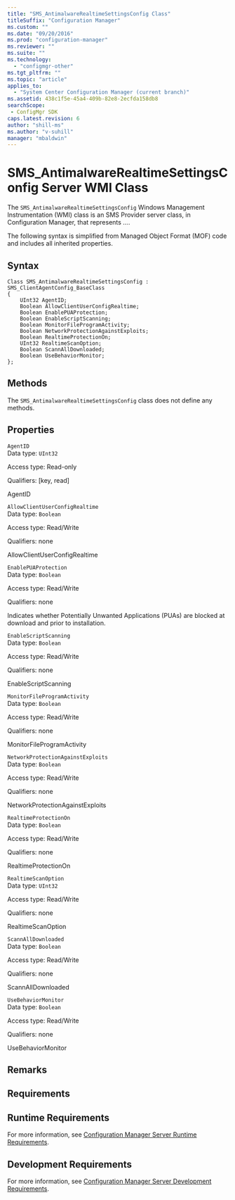 ```yaml
---
title: "SMS_AntimalwareRealtimeSettingsConfig Class"
titleSuffix: "Configuration Manager"
ms.custom: ""
ms.date: "09/20/2016"
ms.prod: "configuration-manager"
ms.reviewer: ""
ms.suite: ""
ms.technology:
  - "configmgr-other"
ms.tgt_pltfrm: ""
ms.topic: "article"
applies_to:
  - "System Center Configuration Manager (current branch)"
ms.assetid: 438c1f5e-45a4-409b-82e8-2ecfda158db8searchScope: - ConfigMgr SDK
caps.latest.revision: 6
author: "shill-ms"
ms.author: "v-suhill"
manager: "mbaldwin"
---
```

# SMS_AntimalwareRealtimeSettingsConfig Server WMI Class
The `SMS_AntimalwareRealtimeSettingsConfig` Windows Management Instrumentation (WMI) class is an SMS Provider server class, in Configuration Manager, that represents ….  

 The following syntax is simplified from Managed Object Format (MOF) code and includes all inherited properties.  

## Syntax  

```  
Class SMS_AntimalwareRealtimeSettingsConfig : SMS_ClientAgentConfig_BaseClass  
{  
    UInt32 AgentID;  
    Boolean AllowClientUserConfigRealtime;  
    Boolean EnablePUAProtection;  
    Boolean EnableScriptScanning;  
    Boolean MonitorFileProgramActivity;  
    Boolean NetworkProtectionAgainstExploits;  
    Boolean RealtimeProtectionOn;  
    UInt32 RealtimeScanOption;  
    Boolean ScannAllDownloaded;  
    Boolean UseBehaviorMonitor;  
};  
```  

## Methods  
 The `SMS_AntimalwareRealtimeSettingsConfig` class does not define any methods.  

## Properties  
 `AgentID`  
 Data type: `UInt32`  

 Access type: Read-only  

 Qualifiers: [key, read]  

 AgentID    

 `AllowClientUserConfigRealtime`  
 Data type: `Boolean`  

 Access type: Read/Write  

 Qualifiers: none  

 AllowClientUserConfigRealtime    

 `EnablePUAProtection`  
 Data type: `Boolean`  

 Access type: Read/Write  

 Qualifiers: none  

 Indicates whether Potentially Unwanted Applications (PUAs) are blocked at download and prior to installation.  

 `EnableScriptScanning`  
 Data type: `Boolean`  

 Access type: Read/Write  

 Qualifiers: none  

 EnableScriptScanning    

 `MonitorFileProgramActivity`  
 Data type: `Boolean`  

 Access type: Read/Write  

 Qualifiers: none  

 MonitorFileProgramActivity    

 `NetworkProtectionAgainstExploits`  
 Data type: `Boolean`  

 Access type: Read/Write  

 Qualifiers: none  

 NetworkProtectionAgainstExploits    

 `RealtimeProtectionOn`  
 Data type: `Boolean`  

 Access type: Read/Write  

 Qualifiers: none  

 RealtimeProtectionOn    

 `RealtimeScanOption`  
 Data type: `UInt32`  

 Access type: Read/Write  

 Qualifiers: none  

 RealtimeScanOption    

 `ScannAllDownloaded`  
 Data type: `Boolean`  

 Access type: Read/Write  

 Qualifiers: none  

 ScannAllDownloaded    

 `UseBehaviorMonitor`  
 Data type: `Boolean`  

 Access type: Read/Write  

 Qualifiers: none  

 UseBehaviorMonitor    

## Remarks  

## Requirements  

## Runtime Requirements  
 For more information, see [Configuration Manager Server Runtime Requirements](../../../../../develop/core/reqs/server-runtime-requirements.md).  

## Development Requirements  
 For more information, see [Configuration Manager Server Development Requirements](../../../../../develop/core/reqs/server-development-requirements.md).
